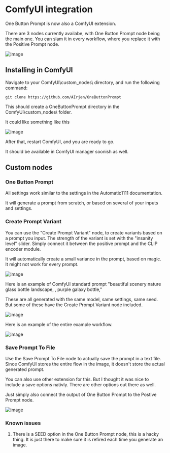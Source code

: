 # ComfyUI integration
One Button Prompt is now also a ComfyUI extension.

There are 3 nodes currently availabe, with One Button Prompt node being the main one.
You can slam it in every workflow, where you replace it with the Positive Prompt node.

![image](https://github.com/AIrjen/OneButtonPrompt/assets/130234949/a9c6b449-772b-495c-b39d-eda0be38a203)


## Installing in ComfyUI

Navigate to your ComfyUI\custom_nodes\ directory, and run the following command:
```
git clone https://github.com/AIrjen/OneButtonPrompt
```

This should create a OneButtonPrompt directory in the ComfyUI\custom_nodes\ folder.

It could like something like this

![image](https://github.com/AIrjen/OneButtonPrompt/assets/130234949/50f9d8b4-dd0a-4c87-b8c4-25a159c71d75)

After that, restart ComfyUI, and you are ready to go.

It should be available in ComfyUI manager soonish as well.

## Custom nodes

### One Button Prompt

All settings work similar to the settings in the Automatic1111 documentation.

It will generate a prompt from scratch, or based on several of your inputs and settings.

### Create Prompt Variant
You can use the "Create Prompt Variant" node, to create variants based on a prompt you input. The strength of the variant is set with the "insanity level" slider. Simply connect it between the positive prompt and the CLIP encoder module.

It will automatically create a small variance in the prompt, based on magic. It might not work for every prompt.

![image](https://github.com/AIrjen/OneButtonPrompt/assets/130234949/a0191a18-eac9-4261-ab26-4dfdd997dad0)

Here is an example of ComfyUI standard prompt "beautiful scenery nature glass bottle landscape, , purple galaxy bottle,"

These are all generated with the same model, same settings, same seed. But some of these have the Create Prompt Variant node included.

![image](https://github.com/AIrjen/OneButtonPrompt/assets/130234949/dfe7fc06-face-4949-a048-d310504d3c3c)

Here is an example of the entire example workflow.

![image](https://github.com/AIrjen/OneButtonPrompt/assets/130234949/117fc612-5a7d-4b0d-b163-adf8ff84555c)

### Save Prompt To File

Use the Save Prompt To File node to actually save the prompt in a text file. Since ComfyUI stores the entire flow in the image, it doesn't store the actual generated prompt.

You can also use other extension for this. But I thought it was nice to include a save options nativly. There are other options out there as well.

Just simply also connect the output of One Button Prompt to the Postive Prompt node.

![image](https://github.com/AIrjen/OneButtonPrompt/assets/130234949/1557546d-36f3-4ce0-9532-cf5a8386297d)


### Known issues

1. There is a SEED option in the One Button Prompt node, this is a hacky thing. It is just there to make sure it is refired each time you generate an image.

